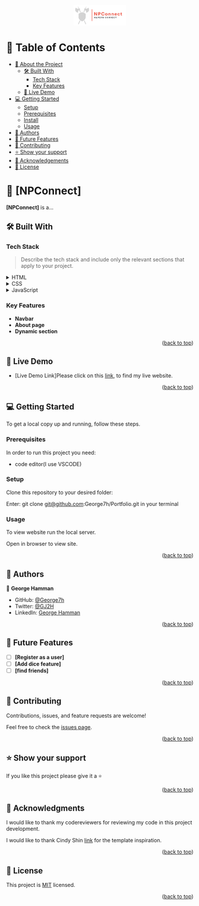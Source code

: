 <a name="readme-top"></a>

<!--
HOW TO USE:
This is an example of how you may give instructions on setting up your project locally.

Modify this file to match your project and remove sections that don't apply.

REQUIRED SECTIONS:
- Table of Contents
- About the Project
  - Built With
  - Live Demo
- Getting Started
- Authors
- Future Features
- Contributing
- Show your support
- Acknowledgements
- License

OPTIONAL SECTIONS:
- FAQ

After you're finished please remove all the comments and instructions!
-->

<div align="center">
  <!-- You are encouraged to replace this logo with your own! Otherwise you can also remove it. -->
  <img src="./assets/logo/svg/Color%20logo%20-%20no%20background.svg" alt="logo" width="140"  height="auto" />
  <br/>

</div>

<!-- TABLE OF CONTENTS -->

# 📗 Table of Contents

- [📖 About the Project](#about-project)
  - [🛠 Built With](#built-with)
    - [Tech Stack](#tech-stack)
    - [Key Features](#key-features)
  - [🚀 Live Demo](#live-demo)
- [💻 Getting Started](#getting-started)
  - [Setup](#setup)
  - [Prerequisites](#prerequisites)
  - [Install](#install)
  - [Usage](#usage)
- [👥 Authors](#authors)
- [🔭 Future Features](#future-features)
- [🤝 Contributing](#contributing)
- [⭐️ Show your support](#support)
- [🙏 Acknowledgements](#acknowledgements)
- [📝 License](#license)

<!-- PROJECT DESCRIPTION -->

# 📖 [NPConnect] <a name="about-project"></a>


**[NPConnect]** is a...

## 🛠 Built With <a name="built-with"></a>

### Tech Stack <a name="tech-stack"></a>

> Describe the tech stack and include only the relevant sections that apply to your project.

<details>
  <summary>HTML</summary>
  <ul>
    <li><a href="./home.html">Home page</a></li>
    <li><a href="./about.html">About page</a></li>
  </ul>
</details>

<details>
  <summary>CSS</summary>
  <ul>
    <li><a href="./style.css">Stylesheet</a></li>
  </ul>
</details>

<details>
<summary>JavaScript</summary>
  <ul>
    <li><a href="./home.js">JavaScript code</a></li>
  </ul>
</details>

<!-- Features -->

### Key Features <a name="key-features"></a>

- **Navbar**
- **About page**
- **Dynamic section**

<p align="right">(<a href="#readme-top">back to top</a>)</p>

<!-- LIVE DEMO -->

## 🚀 Live Demo <a name="live-demo"></a>


- [Live Demo Link]Please click on this <a href="https://george7h.github.io/Module-1-capstone-project/">link</a>, to find my live website.

<p align="right">(<a href="#readme-top">back to top</a>)</p>

<!-- GETTING STARTED -->

## 💻 Getting Started <a name="getting-started"></a>

To get a local copy up and running, follow these steps.

### Prerequisites

In order to run this project you need:

- code editor(I use VSCODE)

### Setup

Clone this repository to your desired folder:

Enter: git clone git@github.com:George7h/Portfolio.git in your terminal


### Usage

To view website run the local server.

Open in browser to view site.

<p align="right">(<a href="#readme-top">back to top</a>)</p>

<!-- AUTHORS -->

## 👥 Authors <a name="authors"></a>

👤 **George Hamman**

- GitHub: [@George7h](https://github.com/George7h)
- Twitter: [@GJ2H](https://twitter.com/GJ2H)
- LinkedIn: [George Hamman](https://linkedin.com/in/george-hamman-95b98224b)

<p align="right">(<a href="#readme-top">back to top</a>)</p>

<!-- FUTURE FEATURES -->

## 🔭 Future Features <a name="future-features"></a>

- [ ] **[Register as a user]**
- [ ] **[Add dice feature]**
- [ ] **[find friends]**

<p align="right">(<a href="#readme-top">back to top</a>)</p>

<!-- CONTRIBUTING -->

## 🤝 Contributing <a name="contributing"></a>

Contributions, issues, and feature requests are welcome!

Feel free to check the [issues page](../../issues/).

<p align="right">(<a href="#readme-top">back to top</a>)</p>

<!-- SUPPORT -->

## ⭐️ Show your support <a name="support"></a>

If you like this project please give it a ⭐️

<p align="right">(<a href="#readme-top">back to top</a>)</p>

<!-- ACKNOWLEDGEMENTS -->

## 🙏 Acknowledgments <a name="acknowledgements"></a>

I would like to thank my codereviewers for reviewing my code in this project development.

I would like to thank Cindy Shin <a href="https://www.behance.net/adagio07">link</a> for the template inspiration.

<p align="right">(<a href="#readme-top">back to top</a>)</p>

<!-- LICENSE -->

## 📝 License <a name="license"></a>

This project is [MIT](./LICENSE) licensed.

<p align="right">(<a href="#readme-top">back to top</a>)</p>

